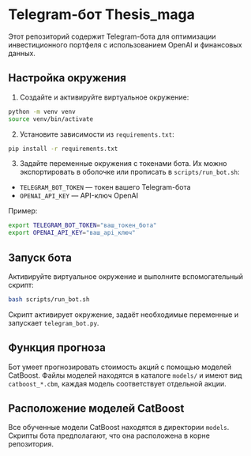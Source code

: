 # Telegram-бот Thesis_maga

Этот репозиторий содержит Telegram-бота для оптимизации инвестиционного портфеля с использованием OpenAI и финансовых данных.

## Настройка окружения

1. Создайте и активируйте виртуальное окружение:

```bash
python -m venv venv
source venv/bin/activate
```

2. Установите зависимости из `requirements.txt`:

```bash
pip install -r requirements.txt
```

3. Задайте переменные окружения с токенами бота. Их можно экспортировать в оболочке или прописать в `scripts/run_bot.sh`:

- `TELEGRAM_BOT_TOKEN` — токен вашего Telegram-бота
- `OPENAI_API_KEY` — API-ключ OpenAI

Пример:

```bash
export TELEGRAM_BOT_TOKEN="ваш_токен_бота"
export OPENAI_API_KEY="ваш_api_ключ"
```

## Запуск бота

Активируйте виртуальное окружение и выполните вспомогательный скрипт:

```bash
bash scripts/run_bot.sh
```

Скрипт активирует окружение, задаёт необходимые переменные и запускает `telegram_bot.py`.

## Функция прогноза

Бот умеет прогнозировать стоимость акций с помощью моделей CatBoost. Файлы моделей находятся в каталоге `models/` и имеют вид `catboost_*.cbm`, каждая модель соответствует отдельной акции.

## Расположение моделей CatBoost

Все обученные модели CatBoost находятся в директории `models`. Скрипты бота предполагают, что она расположена в корне репозитория.

